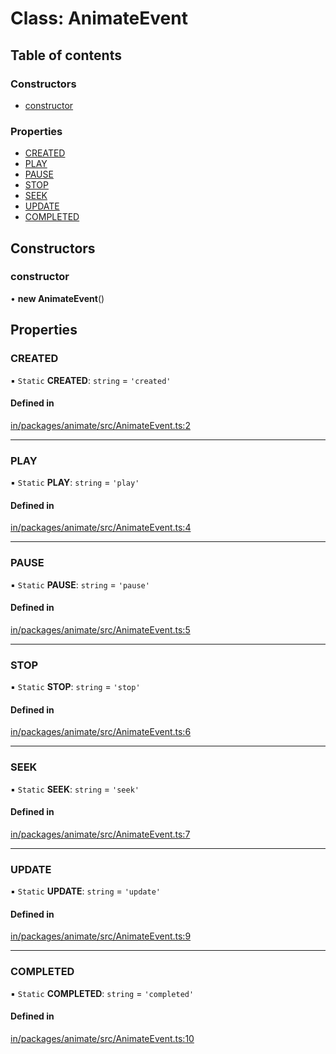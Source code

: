 # Class: AnimateEvent

## Table of contents

### Constructors

- [constructor](AnimateEvent.md#constructor)

### Properties

- [CREATED](AnimateEvent.md#created)
- [PLAY](AnimateEvent.md#play)
- [PAUSE](AnimateEvent.md#pause)
- [STOP](AnimateEvent.md#stop)
- [SEEK](AnimateEvent.md#seek)
- [UPDATE](AnimateEvent.md#update)
- [COMPLETED](AnimateEvent.md#completed)

## Constructors

### constructor

• **new AnimateEvent**()

## Properties

### CREATED

▪ `Static` **CREATED**: `string` = `'created'`

#### Defined in

[in/packages/animate/src/AnimateEvent.ts:2](https://github.com/leaferjs/leafer-in/blob/21ad900/packages/animate/src/AnimateEvent.ts#L2)

___

### PLAY

▪ `Static` **PLAY**: `string` = `'play'`

#### Defined in

[in/packages/animate/src/AnimateEvent.ts:4](https://github.com/leaferjs/leafer-in/blob/21ad900/packages/animate/src/AnimateEvent.ts#L4)

___

### PAUSE

▪ `Static` **PAUSE**: `string` = `'pause'`

#### Defined in

[in/packages/animate/src/AnimateEvent.ts:5](https://github.com/leaferjs/leafer-in/blob/21ad900/packages/animate/src/AnimateEvent.ts#L5)

___

### STOP

▪ `Static` **STOP**: `string` = `'stop'`

#### Defined in

[in/packages/animate/src/AnimateEvent.ts:6](https://github.com/leaferjs/leafer-in/blob/21ad900/packages/animate/src/AnimateEvent.ts#L6)

___

### SEEK

▪ `Static` **SEEK**: `string` = `'seek'`

#### Defined in

[in/packages/animate/src/AnimateEvent.ts:7](https://github.com/leaferjs/leafer-in/blob/21ad900/packages/animate/src/AnimateEvent.ts#L7)

___

### UPDATE

▪ `Static` **UPDATE**: `string` = `'update'`

#### Defined in

[in/packages/animate/src/AnimateEvent.ts:9](https://github.com/leaferjs/leafer-in/blob/21ad900/packages/animate/src/AnimateEvent.ts#L9)

___

### COMPLETED

▪ `Static` **COMPLETED**: `string` = `'completed'`

#### Defined in

[in/packages/animate/src/AnimateEvent.ts:10](https://github.com/leaferjs/leafer-in/blob/21ad900/packages/animate/src/AnimateEvent.ts#L10)
